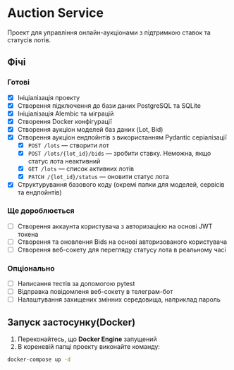 # Auction Service

Проект для управління онлайн-аукціонами з підтримкою ставок та статусів лотів.

## Фічі

### Готові
- [x] Ініціалізація проекту
- [x] Створення підключення до бази даних PostgreSQL та SQLite
- [x] Ініціалізація Alembic та міграцій
- [x] Створення Docker конфігурації
- [x] Створення аукціон моделей баз даних (Lot, Bid)
- [x] Створення аукціон ендпойнтів з використанням Pydantic серіалізації
  - [x] `POST /lots` — створити лот
  - [x] `POST /lots/{lot_id}/bids` — зробити ставку. Неможна, якщо статус лота неактивний
  - [x] `GET /lots` — список активних лотів
  - [x] `PATCH /{lot_id}/status` — оновити статус лота
- [x] Структурування базового коду (окремі папки для моделей, сервісів та ендпойнтів)

### Ще дороблюється
- [ ] Створення аккаунта користувача з авторизацією на основі JWT токена
- [ ] Створення та оновлення Bids на основі авторизованого користувача
- [ ] Створення веб-сокету для перегляду статусу лота в реальному часі

### Опціонально
- [ ] Написання тестів за допомогою pytest
- [ ] Відправка повідомленя веб-сокету в телеграм-бот
- [ ] Налаштування захищених змінних середовища, наприклад пароль

## Запуск застосунку(Docker)

1. Переконайтесь, що **Docker Engine** запущений
2. В кореневій папці проекту виконайте команду:

```bash
docker-compose up -d
```
